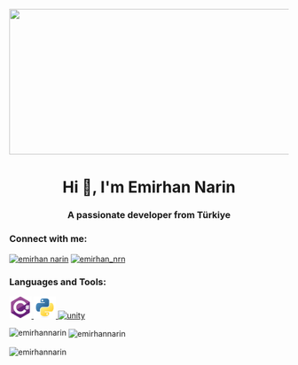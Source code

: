 <p align="center">
  <img width="600" height="263" src="https://i0.wp.com/khosann.com/wp-content/uploads/2017/05/ezgif.com-resize.gif?resize=600%2C263&ssl=1">
</p>
<h1 align="center">Hi 👋, I'm Emirhan Narin</h1>
<h3 align="center">A passionate  developer from Türkiye</h3>

<h3 align="left">Connect with me:</h3>
<p align="left">
<a href="https://linkedin.com/in/emirhan narin" target="blank"><img align="center" src="https://raw.githubusercontent.com/rahuldkjain/github-profile-readme-generator/master/src/images/icons/Social/linked-in-alt.svg" alt="emirhan narin" height="30" width="40" /></a>
<a href="https://instagram.com/emirhan_nrn" target="blank"><img align="center" src="https://raw.githubusercontent.com/rahuldkjain/github-profile-readme-generator/master/src/images/icons/Social/instagram.svg" alt="emirhan_nrn" height="30" width="40" /></a>
</p>

<h3 align="left">Languages and Tools:</h3>
<p align="left"> <a href="https://www.w3schools.com/cs/" target="_blank" rel="noreferrer"> <img src="https://raw.githubusercontent.com/devicons/devicon/master/icons/csharp/csharp-original.svg" alt="csharp" width="40" height="40"/> </a> <a href="https://www.python.org" target="_blank" rel="noreferrer"> <img src="https://raw.githubusercontent.com/devicons/devicon/master/icons/python/python-original.svg" alt="python" width="40" height="40"/> </a> <a href="https://unity.com/" target="_blank" rel="noreferrer"> <img src="https://www.vectorlogo.zone/logos/unity3d/unity3d-icon.svg" alt="unity" width="40" height="40"/> </a> </p>

<p><img align="left" src="https://github-readme-stats.vercel.app/api/top-langs?username=emirhannarin&show_icons=true&locale=en&layout=compact" alt="emirhannarin" /></p>

<p>&nbsp;<img align="center" src="https://github-readme-stats.vercel.app/api?username=emirhannarin&show_icons=true&locale=en" alt="emirhannarin" /></p>

<p><img align="center" src="https://github-readme-streak-stats.herokuapp.com/?user=emirhannarin&" alt="emirhannarin" /></p>
